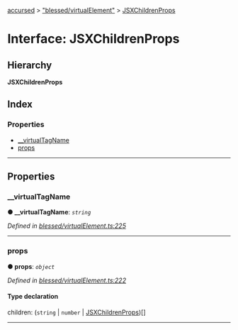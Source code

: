 [accursed](../README.md) > ["blessed/virtualElement"](../modules/_blessed_virtualelement_.md) > [JSXChildrenProps](../interfaces/_blessed_virtualelement_.jsxchildrenprops.md)

# Interface: JSXChildrenProps

## Hierarchy

**JSXChildrenProps**

## Index

### Properties

* [__virtualTagName](_blessed_virtualelement_.jsxchildrenprops.md#__virtualtagname)
* [props](_blessed_virtualelement_.jsxchildrenprops.md#props)

---

## Properties

<a id="__virtualtagname"></a>

###  __virtualTagName

**● __virtualTagName**: *`string`*

*Defined in [blessed/virtualElement.ts:225](https://github.com/cancerberoSgx/accursed/blob/978b980/src/blessed/virtualElement.ts#L225)*

___
<a id="props"></a>

###  props

**● props**: *`object`*

*Defined in [blessed/virtualElement.ts:222](https://github.com/cancerberoSgx/accursed/blob/978b980/src/blessed/virtualElement.ts#L222)*

#### Type declaration

 children: (`string` \| `number` \| [JSXChildrenProps](_blessed_virtualelement_.jsxchildrenprops.md))[]

___

